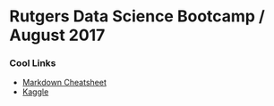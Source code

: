 # Rutgers Data Science Bootcamp / August 2017

### Cool Links
- [Markdown Cheatsheet](https://github.com/adam-p/markdown-here/wiki/Markdown-Cheatsheet) 
- [Kaggle](https://www.kaggle.com/)